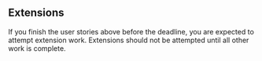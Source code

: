 ## Extensions
If you finish the user stories above before the deadline, you are expected to attempt extension work. Extensions should not be attempted until all other work is complete.
